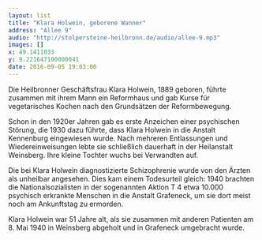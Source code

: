 ```yaml
---
layout: list
title: "Klara Holwein, geborene Wanner"
address: "Allee 9"
audio: "http://stolpersteine-heilbronn.de/audio/allee-9.mp3"
images: []
x: 49.1411033
y: 9.221647100000041
date: 2016-09-05 19:03:00
---
```

Die Heilbronner Geschäftsfrau Klara Holwein, 1889 geboren, führte zusammen mit ihrem Mann ein Reformhaus und gab Kurse für vegetarisches Kochen nach den Grundsätzen der Reformbewegung.

Schon in den 1920er Jahren gab es erste Anzeichen einer psychischen Störung, die 1930 dazu führte, dass Klara Holwein in die Anstalt Kennenburg eingewiesen wurde. Nach mehreren Entlassungen und Wiedereinweisungen lebte sie schließlich dauerhaft in der Heilanstalt Weinsberg. Ihre kleine Tochter wuchs bei Verwandten auf.

Die bei Klara Holwein diagnostizierte Schizophrenie wurde von den Ärzten als unheilbar angesehen. Dies kam einem Todesurteil gleich: 1940 brachten die Nationalsozialisten in der sogenannten Aktion T 4 etwa 10.000 psychisch erkrankte Menschen in die Anstalt Grafeneck, um sie dort meist noch am Ankunftstag zu ermorden. 

Klara Holwein war 51 Jahre alt, als sie zusammen mit anderen Patienten am 8. Mai 1940 in Weinsberg abgeholt und in Grafeneck umgebracht wurde.
